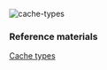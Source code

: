 ![cache-types](https://puml-demo.herokuapp.com/github/AndreiYu/systems_design/blob/master/cache/cache-types.puml)

### Reference materials
[Cache types](https://codeahoy.com/2017/08/11/caching-strategies-and-how-to-choose-the-right-one/)